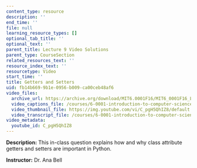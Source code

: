 ```yaml
---
content_type: resource
description: ''
end_time: ''
file: null
learning_resource_types: []
optional_tab_title: ''
optional_text: ''
parent_title: Lecture 9 Video Solutions
parent_type: CourseSection
related_resources_text: ''
resource_index_text: ''
resourcetype: Video
start_time: ''
title: Getters and Setters
uid: fb14b669-9b1e-0956-b009-ca00ceb48af6
video_files:
  archive_url: https://archive.org/download/MIT6.0001F16/MIT6_0001F16_Lecture_09_exercise_01_300k.mp4
  video_captions_file: /courses/6-0001-introduction-to-computer-science-and-programming-in-python-fall-2016/cbac1017c6e457f29d1564d3bfc73988_C_pgH5QhIZ8.vtt
  video_thumbnail_file: https://img.youtube.com/vi/C_pgH5QhIZ8/default.jpg
  video_transcript_file: /courses/6-0001-introduction-to-computer-science-and-programming-in-python-fall-2016/af786579cb33634aecc4dbc2c6cc4b86_C_pgH5QhIZ8.pdf
video_metadata:
  youtube_id: C_pgH5QhIZ8
---
```




**Description:** This in-class question explains how and why class attribute getters and setters are important in Python.

**Instructor:** Dr. Ana Bell